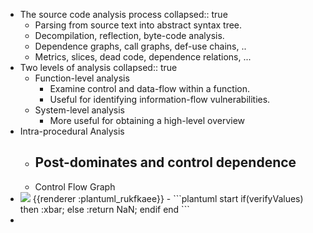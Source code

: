 - The source code analysis process
  collapsed:: true
	- Parsing from source text into abstract syntax tree.
	- Decompilation, reflection, byte-code analysis.
	- Dependence graphs, call graphs, def-use chains, ..
	- Metrics, slices, dead code, dependence relations, ...
- Two levels of analysis
  collapsed:: true
	- Function-level analysis
		- Examine control and data-flow within a function.
		- Useful for identifying information-flow vulnerabilities.
	- System-level analysis
		- More useful for obtaining a high-level overview
- Intra-procedural Analysis
	- Post-dominates and control dependence
		-
	- Control Flow Graph
- <img src="https://www.plantuml.com/plantuml/png/Kr0eBaaiAk7AJDCeIotAJAiCIymfJItMv2h9ICtZigf8IYoovahDAKvLuB8gIYqfBSfJy4lq0mhbfMIcSO4eBW00" />
  {{renderer :plantuml_rukfkaee}}
	- ```plantuml 
	  start
	  if(verifyValues)
	  then
	  :xbar;
	  else 
	  :return NaN;
	  endif
	  end
	  ```
-